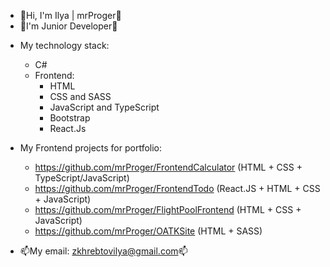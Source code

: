 - 👋Hi, I'm Ilya | mrProger👋
- 👶I'm Junior Developer👶
+ My technology stack:
  + C#
  + Frontend:
    + HTML
    + CSS and SASS
    + JavaScript and TypeScript
    + Bootstrap
    + React.Js

+ My Frontend projects for portfolio:
  + https://github.com/mrProger/FrontendCalculator (HTML + CSS + TypeScript/JavaScript)
  + https://github.com/mrProger/FrontendTodo (React.JS + HTML + CSS + JavaScript)
  + https://github.com/mrProger/FlightPoolFrontend (HTML + CSS + JavaScript)
  + https://github.com/mrProger/OATKSite (HTML + SASS)

- 📫My email: zkhrebtovilya@gmail.com📫
